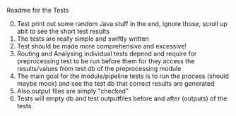 Readme for the Tests

0. Test print out some random Java stuff in the end, ignore those, scroll up abit to see the short test results
1. The tests are really simple and swiftly written
2. Test should be made more comprehensive and excessive!
3. Routing and Analysing individual tests depend and require for preprocessing test to be run before them
    for they access the results/values from test db of the preprocessing module
4. The main goal for the module/pipeline tests is to run the process (should maybe mock) and see the test db that correct results are generated
5. Also output files are simply "checked"
6. Tests will empty db and test outputfiles before and after (outputs) of the tests

